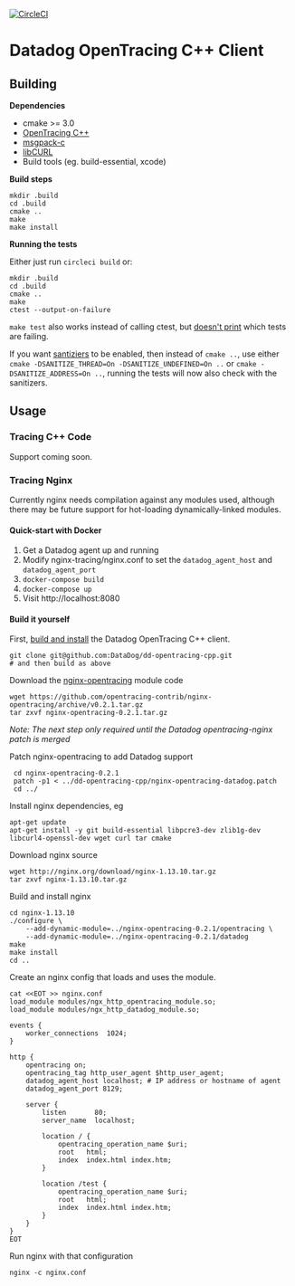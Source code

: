 [![CircleCI](https://circleci.com/gh/DataDog/dd-opentracing-cpp/tree/master.svg?style=svg&circle-token=ad1c0acf298d39a594751ac9eb76ea92243e5fe3)](https://circleci.com/gh/DataDog/dd-opentracing-cpp/tree/master)

# Datadog OpenTracing C++ Client

## Building

**Dependencies**

- cmake >= 3.0
- [OpenTracing C++](https://github.com/opentracing/)
- [msgpack-c](ttps://github.com/msgpack/msgpack-c/)
- [libCURL](https://curl.haxx.se/libcurl/)
- Build tools (eg. build-essential, xcode)

**Build steps**

    mkdir .build
    cd .build
    cmake ..
    make
    make install

**Running the tests**

Either just run `circleci build` or:

    mkdir .build
    cd .build
    cmake ..
    make
    ctest --output-on-failure

`make test` also works instead of calling ctest, but [doesn't print](https://stackoverflow.com/questions/5709914/using-cmake-how-do-i-get-verbose-output-from-ctest) which tests are failing.

If you want [santiziers](https://github.com/google/sanitizers) to be enabled, then instead of `cmake ..`, use either `cmake -DSANITIZE_THREAD=On -DSANITIZE_UNDEFINED=On ..` or `cmake -DSANITIZE_ADDRESS=On ..`, running the tests will now also check with the sanitizers.

## Usage

### Tracing C++ Code

Support coming soon.

### Tracing Nginx

Currently nginx needs compilation against any modules used, although there may be future support for hot-loading dynamically-linked modules.

#### Quick-start with Docker

1. Get a Datadog agent up and running
2. Modify nginx-tracing/nginx.conf to set the `datadog_agent_host` and `datadog_agent_port`
3. `docker-compose build`
4. `docker-compose up`
5. Visit http://localhost:8080

#### Build it yourself

First, [build and install](#building) the Datadog OpenTracing C++ client.

    git clone git@github.com:DataDog/dd-opentracing-cpp.git
    # and then build as above

Download the [nginx-opentracing](https://github.com/opentracing-contrib/nginx-opentracing/releases) module code

    wget https://github.com/opentracing-contrib/nginx-opentracing/archive/v0.2.1.tar.gz
    tar zxvf nginx-opentracing-0.2.1.tar.gz

*Note: The next step only required until the Datadog opentracing-nginx patch is merged*

Patch nginx-opentracing to add Datadog support

     cd nginx-opentracing-0.2.1
     patch -p1 < ../dd-opentracing-cpp/nginx-opentracing-datadog.patch
     cd ../

Install nginx dependencies, eg

    apt-get update
    apt-get install -y git build-essential libpcre3-dev zlib1g-dev libcurl4-openssl-dev wget curl tar cmake

Download nginx source

    wget http://nginx.org/download/nginx-1.13.10.tar.gz
    tar zxvf nginx-1.13.10.tar.gz

Build and install nginx

    cd nginx-1.13.10
    ./configure \
        --add-dynamic-module=../nginx-opentracing-0.2.1/opentracing \
        --add-dynamic-module=../nginx-opentracing-0.2.1/datadog
    make
    make install
    cd ..

Create an nginx config that loads and uses the module.

    cat <<EOT >> nginx.conf
    load_module modules/ngx_http_opentracing_module.so;
    load_module modules/ngx_http_datadog_module.so;

    events {
        worker_connections  1024;
    }

    http {
        opentracing on;
        opentracing_tag http_user_agent $http_user_agent;
        datadog_agent_host localhost; # IP address or hostname of agent
        datadog_agent_port 8129;

        server {
            listen       80;
            server_name  localhost;

            location / {
                opentracing_operation_name $uri;
                root   html;
                index  index.html index.htm;
            }

            location /test {
                opentracing_operation_name $uri;
                root   html;
                index  index.html index.htm;
            }
        }
    }
    EOT

Run nginx with that configuration

    nginx -c nginx.conf

